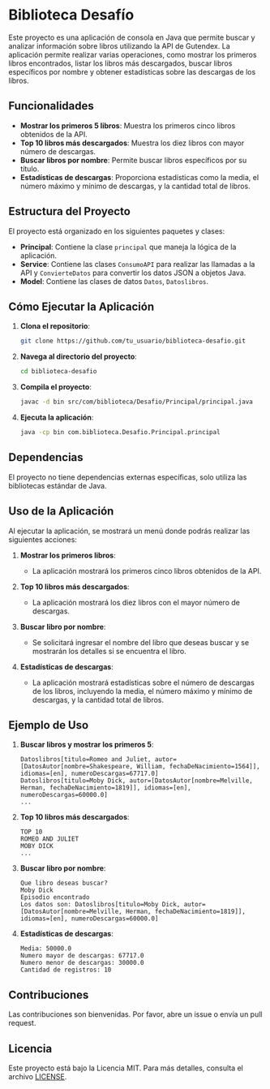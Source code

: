 # Biblioteca Desafío

Este proyecto es una aplicación de consola en Java que permite buscar y analizar información sobre libros utilizando la API de Gutendex. La aplicación permite realizar varias operaciones, como mostrar los primeros libros encontrados, listar los libros más descargados, buscar libros específicos por nombre y obtener estadísticas sobre las descargas de los libros.

## Funcionalidades

- **Mostrar los primeros 5 libros**: Muestra los primeros cinco libros obtenidos de la API.
- **Top 10 libros más descargados**: Muestra los diez libros con mayor número de descargas.
- **Buscar libros por nombre**: Permite buscar libros específicos por su título.
- **Estadísticas de descargas**: Proporciona estadísticas como la media, el número máximo y mínimo de descargas, y la cantidad total de libros.

## Estructura del Proyecto

El proyecto está organizado en los siguientes paquetes y clases:

- **Principal**: Contiene la clase `principal` que maneja la lógica de la aplicación.
- **Service**: Contiene las clases `ConsumoAPI` para realizar las llamadas a la API y `ConvierteDatos` para convertir los datos JSON a objetos Java.
- **Model**: Contiene las clases de datos `Datos`, `Datoslibros`.

## Cómo Ejecutar la Aplicación

1. **Clona el repositorio**:
    ```bash
    git clone https://github.com/tu_usuario/biblioteca-desafio.git
    ```
2. **Navega al directorio del proyecto**:
    ```bash
    cd biblioteca-desafio
    ```
3. **Compila el proyecto**:
    ```bash
    javac -d bin src/com/biblioteca/Desafio/Principal/principal.java
    ```
4. **Ejecuta la aplicación**:
    ```bash
    java -cp bin com.biblioteca.Desafio.Principal.principal
    ```

## Dependencias

El proyecto no tiene dependencias externas específicas, solo utiliza las bibliotecas estándar de Java.

## Uso de la Aplicación

Al ejecutar la aplicación, se mostrará un menú donde podrás realizar las siguientes acciones:

1. **Mostrar los primeros libros**:
   - La aplicación mostrará los primeros cinco libros obtenidos de la API.

2. **Top 10 libros más descargados**:
   - La aplicación mostrará los diez libros con el mayor número de descargas.

3. **Buscar libro por nombre**:
   - Se solicitará ingresar el nombre del libro que deseas buscar y se mostrarán los detalles si se encuentra el libro.

4. **Estadísticas de descargas**:
   - La aplicación mostrará estadísticas sobre el número de descargas de los libros, incluyendo la media, el número máximo y mínimo de descargas, y la cantidad total de libros.

## Ejemplo de Uso

1. **Buscar libros y mostrar los primeros 5**:
    ```plaintext
    Datoslibros[titulo=Romeo and Juliet, autor=[DatosAutor[nombre=Shakespeare, William, fechaDeNacimiento=1564]], idiomas=[en], numeroDescargas=67717.0]
    Datoslibros[titulo=Moby Dick, autor=[DatosAutor[nombre=Melville, Herman, fechaDeNacimiento=1819]], idiomas=[en], numeroDescargas=60000.0]
    ...
    ```

2. **Top 10 libros más descargados**:
    ```plaintext
    TOP 10
    ROMEO AND JULIET
    MOBY DICK
    ...
    ```

3. **Buscar libro por nombre**:
    ```plaintext
    Que libro deseas buscar?
    Moby Dick
    Episodio encontrado
    Los datos son: Datoslibros[titulo=Moby Dick, autor=[DatosAutor[nombre=Melville, Herman, fechaDeNacimiento=1819]], idiomas=[en], numeroDescargas=60000.0]
    ```

4. **Estadísticas de descargas**:
    ```plaintext
    Media: 50000.0
    Numero mayor de descargas: 67717.0
    Numero menor de descargas: 30000.0
    Cantidad de registros: 10
    ```

## Contribuciones

Las contribuciones son bienvenidas. Por favor, abre un issue o envía un pull request.

## Licencia

Este proyecto está bajo la Licencia MIT. Para más detalles, consulta el archivo [LICENSE](LICENSE).

